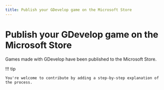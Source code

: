 ```yaml
---
title: Publish your GDevelop game on the Microsoft Store
---
```

# Publish your GDevelop game on the Microsoft Store

Games made with GDevelop have been published to the Microsoft Store.

!!! tip
    
        
    You're welcome to contribute by adding a step-by-step explanation of the process.
    